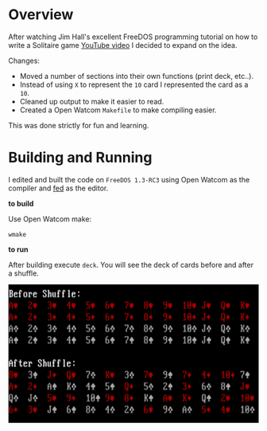 # Overview

After watching Jim Hall's excellent FreeDOS programming tutorial on how to write a Solitaire game [YouTube video](https://www.youtube.com/watch?v=zczmAkd8mvA) I decided to expand on the idea. 

Changes:

* Moved a number of sections into their own functions (print deck, etc..).
* Instead of using `X` to represent the `10` card I represented the card as a `10`.
* Cleaned up output to make it easier to read.
* Created a  Open Watcom `Makefile` to make compiling easier.

This was done strictly for fun and learning.

# Building and Running

I edited and built the code on `FreeDOS 1.3-RC3` using  Open Watcom as the compiler and [fed](https://www.shawnhargreaves.com/fed/) as the editor.

**to build**

Use Open Watcom make:
```
wmake
```

**to run**

After building execute `deck`. You will see the deck of cards before and after a shuffle.

![](img/running.png?raw=true)




